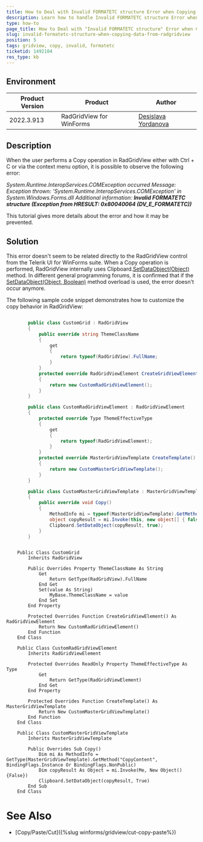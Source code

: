 ```yaml
---
title: How to Deal with Invalid FORMATETC structure Error when Copying Data from RadGridView
description: Learn how to handle Invalid FORMATETC structure Error when Copying Data from the WinForms GridView. 
type: how-to
page_title: How to Deal with "Invalid FORMATETC structure" Error when Copying Data from RadGridView
slug: invalid-formatetc-structure-when-copying-data-from-radgridview
position: 5
tags: gridview, copy, invalid, formatetc
ticketid: 1492104
res_type: kb
---
```



## Environment
|Product Version|Product|Author|
|----|----|----|
|2022.3.913|RadGridView for WinForms|[Desislava Yordanova](https://www.telerik.com/blogs/author/desislava-yordanova)|

## Description

When the user performs a Copy operation in RadGridView either with Ctrl + C or via the context menu option, it is possible to observe the following error: 

*System.Runtime.InteropServices.COMException occurred
Message: Exception thrown: 'System.Runtime.InteropServices.COMException' in System.Windows.Forms.dll
Additional information: **Invalid FORMATETC structure (Exception from HRESULT: 0x80040064 (DV_E_FORMATETC))***
 
This tutorial gives more details about the error and how it may be prevented.

## Solution

This error doesn't seem to be related directly to the RadGridView control from the Telerik UI for WinForms suite. When a Copy operation is performed, RadGridView internally uses Clipboard.[SetDataObject(Object)](https://learn.microsoft.com/en-us/dotnet/api/system.windows.forms.clipboard.setdataobject?view=windowsdesktop-7.0#system-windows-forms-clipboard-setdataobject(system-object)) method. In different general programming forums, it is confirmed that if the [SetDataObject(Object, Boolean)](https://learn.microsoft.com/en-us/dotnet/api/system.windows.forms.clipboard.setdataobject?view=windowsdesktop-7.0#system-windows-forms-clipboard-setdataobject(system-object-system-boolean)) method overload is used, the error doesn't occur anymore. 
 
The following sample code snippet demonstrates how to customize the copy behavior in RadGridView: 

````C#

        public class CustomGrid : RadGridView
        {
            public override string ThemeClassName
            {
                get
                {
                    return typeof(RadGridView).FullName;
                }
            }
            protected override RadGridViewElement CreateGridViewElement()
            {
                return new CustomRadGridViewElement();
            }
        }

        public class CustomRadGridViewElement : RadGridViewElement
        {
            protected override Type ThemeEffectiveType
            {
                get
                {
                    return typeof(RadGridViewElement);
                }
            }
            protected override MasterGridViewTemplate CreateTemplate()
            {
                return new CustomMasterGridViewTemplate();
            }
        }

        public class CustomMasterGridViewTemplate : MasterGridViewTemplate
        {
            public override void Copy()
            {
                MethodInfo mi = typeof(MasterGridViewTemplate).GetMethod("CopyContent", BindingFlags.Instance | BindingFlags.NonPublic);
                object copyResult = mi.Invoke(this, new object[] { false });
                Clipboard.SetDataObject(copyResult, true);
            } 
        }

````
````VB.NET

    Public Class CustomGrid
        Inherits RadGridView

        Public Overrides Property ThemeClassName As String
            Get
                Return GetType(RadGridView).FullName
            End Get
            Set(value As String)
                MyBase.ThemeClassName = value
            End Set
        End Property

        Protected Overrides Function CreateGridViewElement() As RadGridViewElement
            Return New CustomRadGridViewElement()
        End Function
    End Class

    Public Class CustomRadGridViewElement
        Inherits RadGridViewElement

        Protected Overrides ReadOnly Property ThemeEffectiveType As Type
            Get
                Return GetType(RadGridViewElement)
            End Get
        End Property

        Protected Overrides Function CreateTemplate() As MasterGridViewTemplate
            Return New CustomMasterGridViewTemplate()
        End Function
    End Class

    Public Class CustomMasterGridViewTemplate
        Inherits MasterGridViewTemplate

        Public Overrides Sub Copy()
            Dim mi As MethodInfo = GetType(MasterGridViewTemplate).GetMethod("CopyContent", BindingFlags.Instance Or BindingFlags.NonPublic)
            Dim copyResult As Object = mi.Invoke(Me, New Object() {False})
            Clipboard.SetDataObject(copyResult, True)
        End Sub
    End Class

````

# See Also

* [Copy/Paste/Cut]({%slug winforms/gridview/cut-copy-paste%}) 



 
